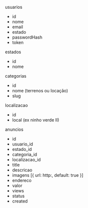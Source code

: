 usuarios
- id
- nome
- email
- estado
- passwordHash
- token

estados
- id
- nome

categorias
- id
- nome (terrenos ou locação)
- slug

localizacao
- id
- local (ex ninho verde II)

anuncios
- id
- usuario_id
- estado_id
- categoria_id 
- localizacao_id
- title
- descricao
- imagens [{ url: http:, default: true }]
- endereco
- valor
- views
- status
- created

